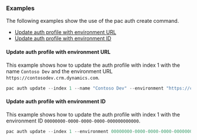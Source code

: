 ### Examples

The following examples show the use of the pac auth create command.

- [Update auth profile with environment URL](#update-auth-profile-with-environment-url)
- [Update auth profile with environment ID](#update-auth-profile-with-environment-id)

#### Update auth profile with environment URL

This example shows how to update the auth profile with index 1 with the name `Contoso Dev` and the environment URL `https://contosodev.crm.dynamics.com`.

```powershell
pac auth update --index 1 --name "Contoso Dev" --environment "https://contosodev.crm.dynamics.com"
```

#### Update auth profile with environment ID

This example shows how to update the auth profile with index 1 with the environment ID `00000000-0000-0000-0000-000000000000`.

```powershell
pac auth update --index 1 --environment 00000000-0000-0000-0000-000000000000
```
